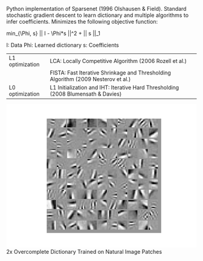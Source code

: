 Python implementation of Sparsenet (1996 Olshausen & Field). Standard stochastic gradient descent to learn dictionary and multiple algorithms to infer coefficients. Minimizes the following objective function:

min_{\Phi, s} || I - \Phi*s ||^2 + || s ||_1 

I: Data
Phi: Learned dictionary
s: Coefficients  

<table>
	<tr> <td> L1 optimization </td> <td> LCA: Locally Competitive Algorithm (2006 Rozell et al.) </td> </tr>
 	<tr>  <td> </td> <td> FISTA: Fast Iterative Shrinkage and Thresholding Algorithm (2009 Nesterov et al.) </td> </tr>
	<tr> <td> L0 optimization </td> <td> L1 Initialization and IHT: Iterative Hard Thresholding (2008 Blumensath & Davies) </td> </tr>
</table>

![2x Overcomplete Dictionary](./sparse.png)
2x Overcomplete Dictionary Trained on Natural Image Patches

